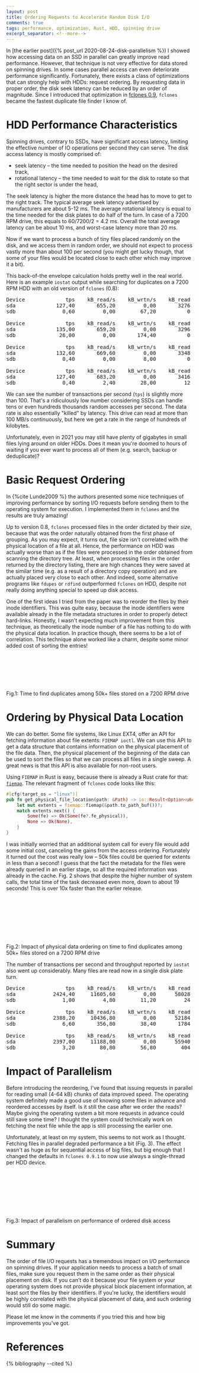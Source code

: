 ```yaml
---
layout: post
title: Ordering Requests to Accelerate Random Disk I/O
comments: true
tags: performance, optimization, Rust, HDD, spinning drive
excerpt_separator: <!--more-->
---
```


In [the earlier post]({% post_url 2020-08-24-disk-parallelism %}) I showed how accessing data on
an SSD in parallel can greatly improve read performance. However, that technique
is not very effective for data stored on spinning drives. In some cases parallel access
can even deteriorate performance significantly. Fortunately, there exists a class of optimizations
that can strongly help with HDDs: request ordering. By requesting data in proper order,
the disk seek latency can be reduced by an order of magnitude. Since I introduced that 
optimization in [fclones 0.9](https://github.com/pkolaczk/fclones), `fclones` became the 
fastest duplicate file finder I know of.

<!--more-->


# HDD Performance Characteristics

Spinning drives, contrary to SSDs, have significant access latency, limiting the effective
number of IO operations per second they can serve. The disk access latency is mostly comprised of:
* seek latency – the time needed to position the head on the desired track, 
* rotational latency – the time needed to wait for the disk to rotate so that the right sector is under the head,

The seek latency is higher the more distance the head has to move to get to the right track. 
The typical average seek latency advertised by manufacturers are about 5-12 ms. 
The average rotational latency is equal to the time needed for the disk plates to do half of the turn.
In case of a 7200 RPM drive, this equals to 60/7200/2 = 4.2 ms. Overall the total average 
latency can be about 10 ms, and worst-case latency more than 20 ms.

Now if we want to process a bunch of tiny files placed randomly on the disk, and we access them in random
order, we should not expect to process vastly more than about 100 per second 
(you might get lucky though, that some of your files would be located close to each other which may improve it a bit).

This back-of-the envelope calculation holds pretty well in the real world. 
Here is an example `iostat` output while searching for duplicates
on a 7200 RPM HDD with an old version of `fclones` (0.8):

<pre>
Device             tps    kB_read/s    kB_wrtn/s    kB_read    kB_wrtn
sda             127,40       655,20         0,00       3276          0
sdb               0,60         0,00        67,20          0        336

Device             tps    kB_read/s    kB_wrtn/s    kB_read    kB_wrtn
sda             135,00       659,20         0,00       3296          0
sdb              26,00         0,00       174,40          0        872

Device             tps    kB_read/s    kB_wrtn/s    kB_read    kB_wrtn
sda             132,60       669,60         0,00       3348          0
sdb               0,40         0,00         8,00          0         40

Device             tps    kB_read/s    kB_wrtn/s    kB_read    kB_wrtn
sda             127,40       683,20         0,00       3416          0
sdb               0,40         2,40        28,00         12        140
</pre>

We can see the number of transactions per second (`tps`) is slightly more than 100. That's a 
ridiculously low number considering SSDs can handle tens or even hundreds thousands random accesses 
per second. The data rate is also essentially "killed" by latency. This drive can read at more than
100 MB/s continuously, but here we get a rate in the range of hundreds of kilobytes.

Unfortunately, even in 2021 you may still have plenty of gigabytes in small files lying 
around on older HDDs. Does it mean you're doomed to hours of waiting if you ever want to 
process all of them (e.g. search, backup or deduplicate)? 

# Basic Request Ordering 

In {%cite Lunde2009 %}
the authors presented some nice techniques of improving performance by sorting I/O requests before
sending them to the operating system for execution. I implemented them in `fclones` and the results are
truly amazing! 

Up to version 0.8, `fclones` processed files in the order dictated by their *size*, because that was the order
naturally obtained from the first phase of grouping. As you may expect, it turns out, 
file size isn't correlated with the physical location of a file at all. Hence, the performance on HDD was actually
worse than as if the files were processed in the order obtained from scanning the directory tree. 
At least, when processing files in the order returned by the directory listing, there are high 
chances they were saved at the similar time (e.g. as a result of a directory copy operation) and are actually
placed very close to each other. And indeed,
some alternative programs like `fdupes` or `rdfind` outperformed `fclones` on HDD, despite not really doing anything special
to speed up disk access. 

One of the first ideas I tried from the paper was to reorder the files by their inode identifiers. 
This was quite easy, because the inode identifiers were available already in the file metadata structures in order to properly detect
hard-links. Honestly, I wasn't expecting much improvement from this technique, as theoretically the inode number of a file
has nothing to do with the physical data location. 
In practice though, there seems to be a lot of correlation. This technique alone worked like a charm, despite some minor added cost
of sorting the entries! 

<script type="text/javascript" src="/assets/graphs/graphs.js"></script>

<div class="figure">
    <div style="height:7em">
        <canvas id="inodeOrdering"></canvas>
    </div>
    <script>
    makeBarChartDeferred("inodeOrdering", "time [s]", "ordering",
        ["by size", "by inode"],
        {"time": [217, 28.43]});
    </script>
    <span class="caption"> Fig.1: Time to find duplicates among 50k+ files stored on a 7200 RPM drive</span>
</div>

# Ordering by Physical Data Location

We can do better. Some file systems, like Linux EXT4, offer an API for fetching information about file extents: `FIEMAP ioctl`.
We can use this API to get a data structure that contains information on the physical placement of the file data. 
Then, the physical placement of the beginning of the data can be used to sort the files so that we can process
all files in a single sweep. A great news is that this API is also available for non-root users.

Using `FIEMAP` in Rust is easy, because there is already a Rust crate for that: [`fiemap`](https://crates.io/crates/fiemap). 
The relevant fragment of `fclones` code looks like this:

```rust
#[cfg(target_os = "linux")]
pub fn get_physical_file_location(path: &Path) -> io::Result<Option<u64>> {
    let mut extents = fiemap::fiemap(&path.to_path_buf())?;
    match extents.next() {
        Some(fe) => Ok(Some(fe?.fe_physical)),
        None => Ok(None),
    }
}
```

I was initially worried that an additional system call for every file would add some initial cost, canceling the gains
from the access ordering. Fortunately it turned out the cost was really low – 50k files could be queried for extents in less than
a second! I guess that the fact the metadata for the files were already queried in an earlier stage, so all the
required information was already in the cache. Fig. 2 shows that despite the higher number of system calls, 
the total time of the task decreased even more, down to about 19 seconds! This is over 10x faster than the earlier release.

<div class="figure">
    <div style="height:9em">
        <canvas id="fiemapOrdering"></canvas>
    </div>
    <script>
    makeBarChartDeferred("fiemapOrdering", "time [s]", "ordering",
        ["by size", "by inode", "by physical location"],
        {"time": [217, 28.43, 19.45]});
    </script>
    <span class="caption"> Fig.2: Impact of physical data ordering on time to find duplicates among 50k+ files stored on a 7200 RPM drive</span>
</div>

The number of transactions per second and throughput reported by `iostat` also went up considerably.
Many files are read now in a single disk plate turn.

<pre>
Device             tps    kB_read/s    kB_wrtn/s    kB_read    kB_wrtn
sda            2424,40     11605,60         0,00      58028          0
sdb               1,00         4,80        11,20         24         56

Device             tps    kB_read/s    kB_wrtn/s    kB_read    kB_wrtn
sda            2388,20     10436,80         0,00      52184          0
sdb               6,60       356,80        38,40       1784        192

Device             tps    kB_read/s    kB_wrtn/s    kB_read    kB_wrtn
sda            2397,00     11188,00         0,00      55940          0
sdb               3,20        80,80        56,80        404        284
</pre>

# Impact of Parallelism

Before introducing the reordering, I've found that issuing requests in parallel for reading small (4-64 kB) chunks of data improved speed.
The operating system definitely made a good use of knowing some files in advance and reordered accesses by itself. 
Is it still the case after we order the reads? Maybe giving the operating system a bit more requests in advance could still save some time? 
I thought the system could technically work on fetching the next file while the app is still processing the earlier one. 

Unfortunately, at least on my system, this seems to not work as I thought. Fetching files in parallel degraded performance a bit (Fig. 3). The effect
wasn't as huge as for sequential access of big files, but big enough that I changed the defaults in `fclones 0.9.1` to now use always a 
single-thread per HDD device. 


<div class="figure">
    <div style="height:9em">
        <canvas id="parallelAccess"></canvas>
    </div>
    <script>
    makeBarChartDeferred("parallelAccess", "time [s]", "# threads",
        [1, 2, 8],
        {"time": [19.45, 25.22, 29.11]});
    </script>
    <span class="caption"> Fig.3: Impact of parallelism on performance of ordered disk access</span>
</div>

# Summary

The order of file I/O requests has a tremendous impact on I/O performance on spinning drives.
If your application needs to process a batch of small files, make sure you request them in the 
same order as their physical placement on disk. If you can't do it because your file system
or your operating system does not provide physical block placement information, at least
sort the files by their identifiers. If you're lucky, the identifiers would be highly correlated
with the physical placement of data, and such ordering would still do some magic.

Please let me know in the comments if you tried this and how big improvements you've got.

# References
{% bibliography --cited %}






